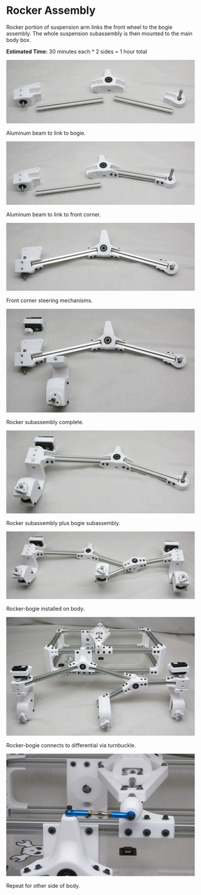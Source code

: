 # Rocker Assembly

Rocker portion of suspension arm links the front wheel to the bogie assembly.
The whole suspension subassembly is then mounted to the main body box.

**Estimated Time:** 30 minutes each * 2 sides = 1 hour total

![Rocker parts](images/Rocker01-Parts.jpg)

Aluminum beam to link to bogie.

![Rocker link to bogie](images/Rocker02-Rear.jpg)

Aluminum beam to link to front corner.

![Rocker link to front wheel](images/Rocker03-Front.jpg)

Front corner steering mechanisms.

![Front corner steering pieces](images/Rocker04-FrontCorner.jpg)

Rocker subassembly complete.

![Rocker complete](images/Rocker05-Complete.jpg)

Rocker subassembly plus bogie subassembly.

![Join up with bogie](images/Rocker06-WithBogie.jpg)

Rocker-bogie installed on body.

![Join up with body](images/Rocker07-Mounted.jpg)

Rocker-bogie connects to differential via turnbuckle.

![Turnbuckle connects to differential](images/Rocker08-Turnbuckle.jpg)

Repeat for other side of body.
